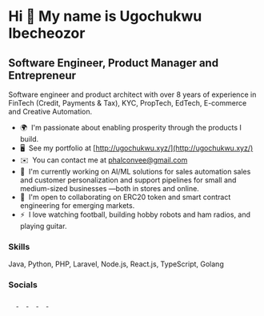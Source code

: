 Hi 👋 My name is Ugochukwu Ibecheozor
=====================================

Software Engineer, Product Manager and Entrepreneur
-----------------------------

Software engineer and product architect with over 8 years of experience in FinTech (Credit, Payments & Tax), KYC, PropTech, EdTech, E-commerce and Creative Automation.

* 🌍  I'm passionate about enabling prosperity through the products I build.
* 🖥️  See my portfolio at [http://ugochukwu.xyz/](http://ugochukwu.xyz/)
* ✉️  You can contact me at [phalconvee@gmail.com](mailto:phalconvee@gmail.com)
* 🧠  I'm currently working on AI/ML solutions for sales automation sales and customer personalization and support pipelines for small and medium-sized businesses —both in stores and online.
* 🤝  I'm open to collaborating on ERC20 token and smart contract engineering for emerging markets.
* ⚡  I love watching football, building hobby robots and ham radios, and playing guitar.

### Skills

Java, Python, PHP, Laravel, Node.js, React.js, TypeScript, Golang


### Socials

<p align="left"> 
  <a href="https://www.github.com/phalconVee" target="_blank" rel="noreferrer">
  <img src="https://raw.githubusercontent.com/danielcranney/readme-generator/main/public/icons/socials/github.svg" width="16" height="16" />
  </a> 
  <a href="https://www.linkedin.com/in/ugochukwu-ibecheozor" target="_blank" rel="noreferrer">
    <img src="https://raw.githubusercontent.com/danielcranney/readme-generator/main/public/icons/socials/linkedin.svg" width="16" height="16" />
  </a> 
  <a href="http://www.medium.com/@phalconvee" target="_blank" rel="noreferrer">
    <img src="https://raw.githubusercontent.com/danielcranney/readme-generator/main/public/icons/socials/medium.svg" width="16" height="16" />
  </a> 
  <a href="https://theamateurpolymath.com/feed/" target="_blank" rel="noreferrer">
    <img src="https://raw.githubusercontent.com/danielcranney/readme-generator/main/public/icons/socials/rss.svg" width="16" height="16" />
  </a> 
  <a href="https://www.twitter.com/_impact_dev" target="_blank" rel="noreferrer">
    <img src="https://raw.githubusercontent.com/danielcranney/readme-generator/main/public/icons/socials/twitter.svg" width="16" height="16" />
  </a>
</p>
